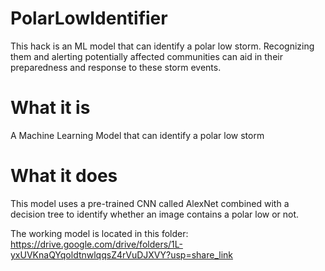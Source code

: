 # PolarLowIdentifier
This hack is an ML model that can identify a polar low storm. Recognizing them and alerting potentially affected communities can aid in their preparedness and response to these storm events.

# What it is
A Machine Learning Model that can identify a polar low storm

# What it does
This model uses a pre-trained CNN called AlexNet combined with a decision tree to identify whether an image contains a polar low or not.

The working model is located in this folder:
https://drive.google.com/drive/folders/1L-yxUVKnaQYqoldtnwlqqsZ4rVuDJXVY?usp=share_link

